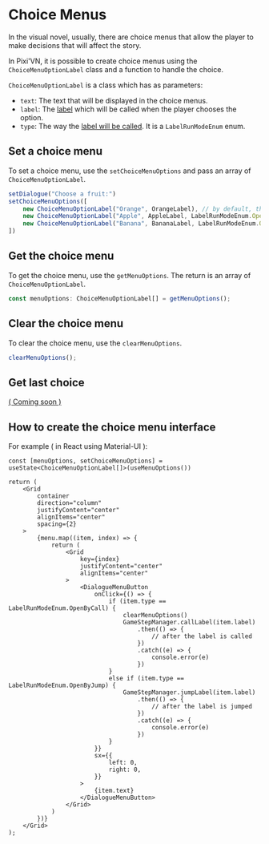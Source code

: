 # Choice Menus

In the visual novel, usually, there are choice menus that allow the player to make decisions that will affect the story.

In Pixi'VN, it is possible to create choice menus using the `ChoiceMenuOptionLabel` class and a function to handle the choice.

`ChoiceMenuOptionLabel` is a class which has as parameters:

* `text`: The text that will be displayed in the choice menus.
* `label`: The [label](/Label-and-Game-Step.md#label) which will be called when the player chooses the option.
* `type`: The way the [label will be called](/Label-and-Game-Step.md#run-a-label). It is a `LabelRunModeEnum` enum.

## Set a choice menu

To set a choice menu, use the `setChoiceMenuOptions` and pass an array of `ChoiceMenuOptionLabel`.

```typescript
setDialogue("Choose a fruit:")
setChoiceMenuOptions([
    new ChoiceMenuOptionLabel("Orange", OrangeLabel), // by default, the label will be called by call
    new ChoiceMenuOptionLabel("Apple", AppleLabel, LabelRunModeEnum.OpenByCall),
    new ChoiceMenuOptionLabel("Banana", BananaLabel, LabelRunModeEnum.OpenByJump),
])
```

## Get the choice menu

To get the choice menu, use the `getMenuOptions`. The return is an array of `ChoiceMenuOptionLabel`.

```typescript
const menuOptions: ChoiceMenuOptionLabel[] = getMenuOptions();
```

## Clear the choice menu

To clear the choice menu, use the `clearMenuOptions`.

```typescript
clearMenuOptions();
```

## Get last choice

[( Coming soon )](https://github.com/DRincs-Productions/pixi-vn/issues/88)

## How to create the choice menu interface

For example ( in React using Material-UI ):

```tsx
const [menuOptions, setChoiceMenuOptions] = useState<ChoiceMenuOptionLabel[]>(useMenuOptions())

return (
    <Grid
        container
        direction="column"
        justifyContent="center"
        alignItems="center"
        spacing={2}
    >
        {menu.map((item, index) => {
            return (
                <Grid
                    key={index}
                    justifyContent="center"
                    alignItems="center"
                >
                    <DialogueMenuButton
                        onClick={() => {
                            if (item.type == LabelRunModeEnum.OpenByCall) {
                                clearMenuOptions()
                                GameStepManager.callLabel(item.label)
                                    .then(() => {
                                        // after the label is called
                                    })
                                    .catch((e) => {
                                        console.error(e)
                                    })
                            }
                            else if (item.type == LabelRunModeEnum.OpenByJump) {
                                GameStepManager.jumpLabel(item.label)
                                    .then(() => {
                                        // after the label is jumped
                                    })
                                    .catch((e) => {
                                        console.error(e)
                                    })
                            }
                        }}
                        sx={{
                            left: 0,
                            right: 0,
                        }}
                    >
                        {item.text}
                    </DialogueMenuButton>
                </Grid>
            )
        })}
    </Grid>
);
```
